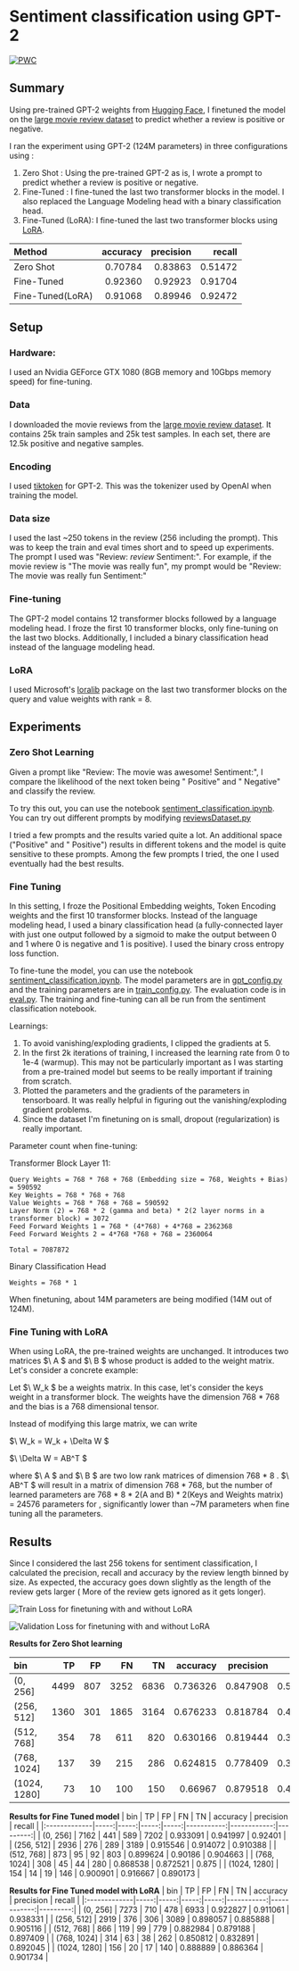 # Sentiment classification using GPT-2

[![PWC](https://img.shields.io/endpoint.svg?url=https://paperswithcode.com/badge/language-models-are-unsupervised-multitask/sentiment-analysis-on-imdb)](https://paperswithcode.com/sota/sentiment-analysis-on-imdb?p=language-models-are-unsupervised-multitask)

## Summary
Using pre-trained GPT-2  weights from [Hugging Face](https://huggingface.co/docs/transformers/en/model_doc/gpt2), I finetuned the model on the [large movie review dataset](https://ai.stanford.edu/~amaas/data/sentiment/) to predict whether a review is positive or negative.

I ran the experiment using GPT-2 (124M parameters) in three configurations using :
1. Zero Shot : Using the pre-trained GPT-2 as is, I wrote a prompt to predict whether a review is positive or negative.
2. Fine-Tuned : I fine-tuned the last two transformer blocks in the model. I also replaced the Language Modeling head with a binary classification head.
3. Fine-Tuned (LoRA): I fine-tuned the last two transformer blocks using [LoRA](https://arxiv.org/abs/2106.09685).

| Method            |   accuracy |   precision |   recall |
|:-------------     |-----------:|------------:|---------:|
| Zero Shot         |   0.70784  |    0.83863  | 0.51472  |
| Fine-Tuned        |   0.92360  |    0.92923  | 0.91704  |
| Fine-Tuned(LoRA)  |   0.91068  |    0.89946  | 0.92472  |


## Setup
### Hardware:
I used an Nvidia GEForce GTX 1080 (8GB memory and 10Gbps memory speed) for fine-tuning. 

### Data
I downloaded the movie reviews from the [large movie review dataset](https://ai.stanford.edu/~amaas/data/sentiment/). It contains 25k train samples and 25k test samples. In each set, there are 12.5k positive and negative samples.

### Encoding
I used [tiktoken](https://github.com/openai/tiktoken) for GPT-2. This was the tokenizer used by OpenAI when training the model.

### Data size
I used the last ~250 tokens in the review (256 including the prompt). This was to keep the train and eval times short and to speed up experiments. The prompt I used was "Review: *review* Sentiment:". For example, if the movie review is "The movie was really fun", my prompt would be "Review: The movie was really fun Sentiment:"

### Fine-tuning
The GPT-2 model contains 12 transformer blocks followed by a language modeling head. I froze the first 10 transformer blocks, only fine-tuning on the last two blocks. Additionally, I included a binary classification head instead of the language modeling head.

### LoRA
I used Microsoft's [loralib](https://github.com/microsoft/LoRA) package on the last two transformer blocks on the query and value weights with rank = 8.

## Experiments

### Zero Shot Learning
Given a prompt like "Review: The movie was awesome! Sentiment:", I compare the likelihood of the next token being " Positive" and " Negative" and classify the review.

To try this out, you can use the notebook [sentiment_classification.ipynb](https://github.com/varun-suresh/experiments-with-gpt2/blob/main/sentiment_classification/sentiment_classification.ipynb). You can try out different prompts by modifying [reviewsDataset.py](https://github.com/varun-suresh/experiments-with-gpt2/blob/main/sentiment_classification/reviewsDataset.py#L17)

I tried a few prompts and the results varied quite a lot. An additional space ("Positive" and " Positive") results in different tokens and the model is quite sensitive to these prompts. Among the few prompts I tried, the one I used eventually had the best results. 

### Fine Tuning
In this setting, I froze the Positional Embedding weights, Token Encoding weights and the first 10 transformer blocks. Instead of the language modeling head, I used a binary classification head (a fully-connected layer with just one output followed by a sigmoid to make the output between 0 and 1 where 0 is negative and 1 is positive). I used the binary cross entropy loss function. 

To fine-tune the model, you can use the notebook [sentiment_classification.ipynb](https://github.com/varun-suresh/experiments-with-gpt2/blob/main/sentiment_classification/sentiment_classification.ipynb). The model parameters are in [gpt_config.py](https://github.com/varun-suresh/experiments-with-gpt2/blob/main/gpt_config.py) and the training parameters are in [train_config.py](https://github.com/varun-suresh/experiments-with-gpt2/blob/main/sentiment_classification/train_config.py). The evaluation code is in [eval.py](https://github.com/varun-suresh/experiments-with-gpt2/blob/main/sentiment_classification/eval.py). The training and fine-tuning can all be run from the sentiment classification notebook.

Learnings:
1. To avoid vanishing/exploding gradients, I clipped the gradients at 5.
2. In the first 2k iterations of training, I increased the learning rate from 0 to 1e-4 (warmup). This may not be particularly important as I was starting from a pre-trained model but seems to be really important if training from scratch.
3. Plotted the parameters and the gradients of the parameters in tensorboard. It was really helpful in figuring out the vanishing/exploding gradient problems.
4. Since the dataset I'm finetuning on is small, dropout (regularization) is really important.

Parameter count when fine-tuning:

Transformer Block Layer 11: 
```
Query Weights = 768 * 768 + 768 (Embedding size = 768, Weights + Bias) = 590592
Key Weights = 768 * 768 + 768
Value Weights = 768 * 768 + 768 = 590592
Layer Norm (2) = 768 * 2 (gamma and beta) * 2(2 layer norms in a transformer block) = 3072
Feed Forward Weights 1 = 768 * (4*768) + 4*768 = 2362368
Feed Forward Weights 2 = 4*768 *768 + 768 = 2360064

Total = 7087872
```
Binary Classification Head
```
Weights = 768 * 1
```

When finetuning, about 14M parameters are being modified (14M out of 124M).

### Fine Tuning with LoRA
When using LoRA, the pre-trained weights are unchanged. It introduces two matrices $\ A $ and $\ B $ whose product is added to the weight matrix. Let's consider a concrete example:

Let $\ W_k $ be a weights matrix. In this case, let's consider the keys weight in a transformer block. The weights have the dimension 768 * 768 and the bias is a 768 dimensional tensor.

Instead of modifying this large matrix, we can write 

$\ W_k = W_k + \Delta W $

$\ \Delta W = AB^T $

where $\ A  $ and $\ B $ are two low rank matrices of dimension 768 * 8 . $\ AB^T $ will result in a matrix of dimension 768 * 768, but the number of learned parameters are 768 * 8 * 2(A and B) * 2(Keys and Weights matrix) = 24576 parameters for , significantly lower than ~7M parameters when fine tuning all the parameters.

## Results
Since I considered the last 256 tokens for sentiment classification, I calculated the precision, recall and accuracy by the review length binned by size. As expected, the accuracy goes down slightly as the length of the review gets larger ( More of the review gets ignored as it gets longer).

![Train Loss for finetuning with and without LoRA](https://github.com/varun-suresh/experiments-with-gpt2/blob/main/sentiment_classification/train_loss.svg)

![Validation Loss for finetuning with and without LoRA](https://github.com/varun-suresh/experiments-with-gpt2/blob/main/sentiment_classification/val_loss.svg)

**Results for Zero Shot learning**

| bin          |   TP |   FP |   FN |   TN |   accuracy |   precision |   recall |
|:-------------|-----:|-----:|-----:|-----:|-----------:|------------:|---------:|
| (0, 256]     | 4499 |  807 | 3252 | 6836 |   0.736326 |    0.847908 | 0.580441 |
| (256, 512]   | 1360 |  301 | 1865 | 3164 |   0.676233 |    0.818784 | 0.421705 |
| (512, 768]   |  354 |   78 |  611 |  820 |   0.630166 |    0.819444 | 0.366839 |
| (768, 1024]  |  137 |   39 |  215 |  286 |   0.624815 |    0.778409 | 0.389205 |
| (1024, 1280] |   73 |   10 |  100 |  150 |   0.66967  |    0.879518 | 0.421965 |

**Results for Fine Tuned model**
| bin          |   TP |   FP |   FN |   TN |   accuracy |   precision |   recall |
|:-------------|-----:|-----:|-----:|-----:|-----------:|------------:|---------:|
| (0, 256]     | 7162 |  441 |  589 | 7202 |   0.933091 |    0.941997 | 0.92401  |
| (256, 512]   | 2936 |  276 |  289 | 3189 |   0.915546 |    0.914072 | 0.910388 |
| (512, 768]   |  873 |   95 |   92 |  803 |   0.899624 |    0.90186  | 0.904663 |
| (768, 1024]  |  308 |   45 |   44 |  280 |   0.868538 |    0.872521 | 0.875    |
| (1024, 1280] |  154 |   14 |   19 |  146 |   0.900901 |    0.916667 | 0.890173 |

**Results for Fine Tuned model with LoRA**
| bin          |   TP |   FP |   FN |   TN |   accuracy |   precision |   recall |
|:-------------|-----:|-----:|-----:|-----:|-----------:|------------:|---------:|
| (0, 256]     | 7273 |  710 |  478 | 6933 |   0.922827 |    0.911061 | 0.938331 |
| (256, 512]   | 2919 |  376 |  306 | 3089 |   0.898057 |    0.885888 | 0.905116 |
| (512, 768]   |  866 |  119 |   99 |  779 |   0.882984 |    0.879188 | 0.897409 |
| (768, 1024]  |  314 |   63 |   38 |  262 |   0.850812 |    0.832891 | 0.892045 |
| (1024, 1280] |  156 |   20 |   17 |  140 |   0.888889 |    0.886364 | 0.901734 |
